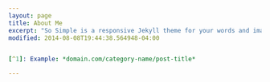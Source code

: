 ```yaml
---
layout: page
title: About Me
excerpt: "So Simple is a responsive Jekyll theme for your words and images."
modified: 2014-08-08T19:44:38.564948-04:00


[^1]: Example: *domain.com/category-name/post-title*

---
```

